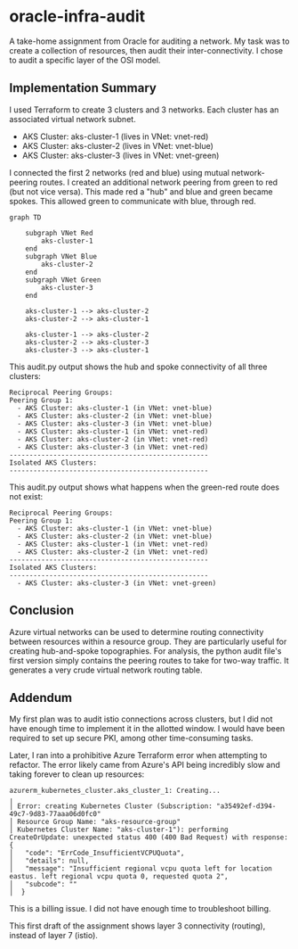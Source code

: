 # oracle-infra-audit
A take-home assignment from Oracle for auditing a network. My task was to create a collection of resources, then audit their inter-connectivity. I chose to audit a specific layer of the OSI model.

## Implementation Summary
I used Terraform to create 3 clusters and 3 networks. Each cluster has an associated virtual network subnet.

- AKS Cluster: aks-cluster-1 (lives in VNet: vnet-red)
- AKS Cluster: aks-cluster-2 (lives in VNet: vnet-blue)
- AKS Cluster: aks-cluster-3 (lives in VNet: vnet-green)

I connected the first 2 networks (red and blue) using mutual network-peering routes. I created an additional network peering from green to red (but not vice versa). This made red a "hub" and blue and green became spokes. This allowed green to communicate with blue, through red.


```mermaid
graph TD

	subgraph VNet Red
		aks-cluster-1
	end
	subgraph VNet Blue
		aks-cluster-2
	end
	subgraph VNet Green
		aks-cluster-3
	end

    aks-cluster-1 --> aks-cluster-2
    aks-cluster-2 --> aks-cluster-1

    aks-cluster-1 --> aks-cluster-2
    aks-cluster-2 --> aks-cluster-3
    aks-cluster-3 --> aks-cluster-1
```

This audit.py output shows the hub and spoke connectivity of all three clusters:

    Reciprocal Peering Groups:
    Peering Group 1:
      - AKS Cluster: aks-cluster-1 (in VNet: vnet-blue)
      - AKS Cluster: aks-cluster-2 (in VNet: vnet-blue)
      - AKS Cluster: aks-cluster-3 (in VNet: vnet-blue)
      - AKS Cluster: aks-cluster-1 (in VNet: vnet-red)
      - AKS Cluster: aks-cluster-2 (in VNet: vnet-red)
      - AKS Cluster: aks-cluster-3 (in VNet: vnet-red)
    --------------------------------------------------
    Isolated AKS Clusters:
    --------------------------------------------------

This audit.py output shows what happens when the green-red route does not exist:

    Reciprocal Peering Groups:
    Peering Group 1:
      - AKS Cluster: aks-cluster-1 (in VNet: vnet-blue)
      - AKS Cluster: aks-cluster-2 (in VNet: vnet-blue)
      - AKS Cluster: aks-cluster-1 (in VNet: vnet-red)
      - AKS Cluster: aks-cluster-2 (in VNet: vnet-red)
    --------------------------------------------------
    Isolated AKS Clusters:
    --------------------------------------------------
      - AKS Cluster: aks-cluster-3 (in VNet: vnet-green)

## Conclusion
Azure virtual networks can be used to determine routing connectivity between resources within a resource group. They are particularly useful for creating hub-and-spoke topographies. For analysis, the python audit file's first version simply contains the peering routes to take for two-way traffic. It generates a very crude virtual network routing table.

## Addendum
My first plan was to audit istio connections across clusters, but I did not have enough time to implement it in the allotted window. I would have been required to set up secure PKI, among other time-consuming tasks.

Later, I ran into a prohibitive Azure Terraform error when attempting to refactor. The error likely came from Azure's API being incredibly slow and taking forever to clean up resources:

    azurerm_kubernetes_cluster.aks_cluster_1: Creating...
    ╷
    │ Error: creating Kubernetes Cluster (Subscription: "a35492ef-d394-49c7-9d83-77aaa06d0fc0"
    │ Resource Group Name: "aks-resource-group"
    │ Kubernetes Cluster Name: "aks-cluster-1"): performing CreateOrUpdate: unexpected status 400 (400 Bad Request) with response: {
    │   "code": "ErrCode_InsufficientVCPUQuota",
    │   "details": null,
    │   "message": "Insufficient regional vcpu quota left for location eastus. left regional vcpu quota 0, requested quota 2",
    │   "subcode": ""
    │  }

This is a billing issue. I did not have enough time to troubleshoot billing.

This first draft of the assignment shows layer 3 connectivity (routing), instead of layer 7 (istio).
